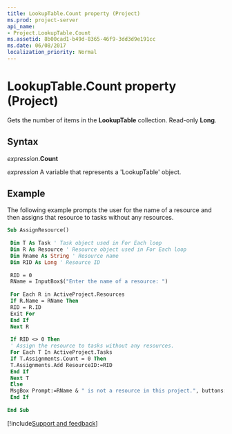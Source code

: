 ```yaml
---
title: LookupTable.Count property (Project)
ms.prod: project-server
api_name:
- Project.LookupTable.Count
ms.assetid: 8b00cad1-b49d-8365-46f9-3dd3d9e191cc
ms.date: 06/08/2017
localization_priority: Normal
---
```



# LookupTable.Count property (Project)

Gets the number of items in the  **LookupTable** collection. Read-only **Long**.


## Syntax

_expression_.**Count**

_expression_ A variable that represents a 'LookupTable' object.


## Example

The following example prompts the user for the name of a resource and then assigns that resource to tasks without any resources.


```vb
Sub AssignResource() 
 
 Dim T As Task ' Task object used in For Each loop 
 Dim R As Resource ' Resource object used in For Each loop 
 Dim Rname As String ' Resource name 
 Dim RID As Long ' Resource ID 
 
 RID = 0 
 RName = InputBox$("Enter the name of a resource: ") 
 
 For Each R in ActiveProject.Resources 
 If R.Name = RName Then 
 RID = R.ID 
 Exit For 
 End If 
 Next R 
 
 If RID <> 0 Then 
 ' Assign the resource to tasks without any resources. 
 For Each T In ActiveProject.Tasks 
 If T.Assignments.Count = 0 Then 
 T.Assignments.Add ResourceID:=RID 
 End If 
 Next T 
 Else 
 MsgBox Prompt:=RName & " is not a resource in this project.", buttons:=vbExclamation 
 End If 
 
End Sub
```

[!include[Support and feedback](~/includes/feedback-boilerplate.md)]